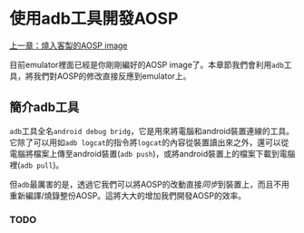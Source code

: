 # 使用adb工具開發AOSP

[上一章：燒入客製的AOSP image](/ch4_flash)

目前emulator裡面已經是你剛剛編好的AOSP image了。本章節我們會利用`adb`工具，將我們對AOSP的修改直接反應到emulator上。

## 簡介adb工具

`adb`工具全名`android debug bridg`，它是用來將電腦和android裝置連線的工具。它除了可以用如`adb logcat`的指令將`logcat`的內容從裝置讀出來之外，還可以從電腦將檔案上傳至android裝置(`adb push`)，或將android裝置上的檔案下載到電腦裡(`adb pull`)。

但`adb`最厲害的是，透過它我們可以將AOSP的改動直接*同步*到裝置上，而且不用重新編譯/燒錄整份AOSP。這將大大的增加我們開發AOSP的效率。

### TODO
